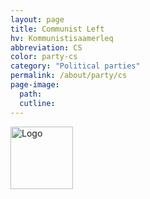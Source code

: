 ```yaml
---
layout: page
title: Communist Left
hv: Kommunistisaamerleq
abbreviation: CS
color: party-cs
category: "Political parties"
permalink: /about/party/cs
page-image: 
  path:  
  cutline: 
---
```


<div style="text-align: left;">
  <img src="{{ site.baseurl }}/assets/img/communist-logo.svg" alt="Logo" style="height: 100px;">
</div>
